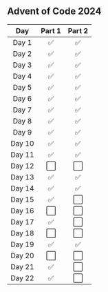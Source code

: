 ## Advent of Code 2024

| Day | Part 1 | Part 2 |
| :-: | :-: | :-: |
| Day 1| ✅ | ✅ | 
| Day 2| ✅ | ✅ | 
| Day 3| ✅ | ✅ | 
| Day 4| ✅ | ✅ | 
| Day 5| ✅ | ✅ | 
| Day 6| ✅ | ✅ | 
| Day 7| ✅ | ✅ | 
| Day 8| ✅ | ✅ | 
| Day 9| ✅ | ✅ | 
| Day 10| ✅ | ✅ | 
| Day 11| ✅ | ✅ | 
| Day 12| ⬜ | ⬜ | 
| Day 13| ✅ | ✅ | 
| Day 14| ✅ | ✅ | 
| Day 15| ✅ | ⬜ | 
| Day 16| ⬜ | ⬜ | 
| Day 17| ✅ | ⬜ | 
| Day 18| ⬜ | ⬜ | 
| Day 19| ✅ | ✅ |  
| Day 20| ⬜ | ⬜ | 
| Day 21| ✅ | ⬜ | 
| Day 22| ✅ | ⬜ | 